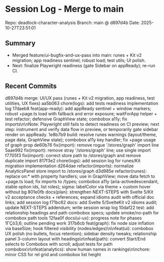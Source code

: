 # Session Log - Merge to main

Repo: deadlock-character-analysis
Branch: main @ d897d4b
Date: 2025-10-27T23:51:01

## Summary
- Merged feature/ui-bugfix-and-ux-pass into main: runes + Kit v2 migration; app readiness sentinel; robust load; test utils; UI polish.
- Next: finalize Playwright readiness (gate Sidebar on appReady); re-run CI.

## Recent Commits
d897d4b merge: UI/UX pass (runes + Kit v2 migration, app readiness, test utilities, UX fixes)
aa5b063 chore(logs): add tests readiness implementation log
17daeb8 feat(app-ready): add appReady sentinel + window markers; robust +page.ts load with fallback and error exposure; waitForApp helper + test refactor; defensive GraphView state; combobox a11y; fix imports\n\nNote: Playwright still fails to detect readiness on CI preview; next step: instrument and verify data flow in preview, or temporarily gate sidebar render on appReady.
1e8b7b9 build: resolve runes warnings (layout/theme, page data, GraphView state); combobox a11y key handler; fix +page usage of graph prop
de60b76 fix(import): remove rogue '/stores/graph' import line
5aae992 fix(import): remove stray '/stores/graph' line; use single  import
f7705f3 fix(import): correct store path to /stores/graph and remove duplicate import
817f3e2 chore(logs): add session log for runes/Kit migration implementation
d264dae refactor(imports): normalize AnalyticsPanel store import to /stores/graph
d3d985e refactor(runes): replace on:* with property handlers; use  in GraphView; move data fetch to +page.ts load; fix imports to /types; combobox a11y (aria-activedescendant, stable option ids, list roles); sigma: labelColor via theme + custom hover without bg
801e0fb docs(plan): strengthen NEXT-STEPS with Svelte 5/Kit v2 acceptance checks + references; expand idioms audit with official doc links; add session log
f71bc62 docs: add Svelte 5/SvelteKit v2 idioms audit; update NEXT-STEPS addendum; write session wrap log
10daf22 test: add relationship headings and path combobox specs; update smoke/no-path for combobox path tools
12faa0f docs(ui-ux): progress note for phases 1ΓÇô3,6; outline pending work
317b6cb feat(graph): fix node size inflation via baseSize; hook filtered visibility (nodes/edges)\n\nfeat(ui): combobox UX polish (no bullets, focus retention); sidebar density tweaks; relationship panel 3-column layout with headings\n\nfeat(path): convert Start/End selects to Combobox with scroll; adjust tests for path combobox\n\nfeat(analytics): show human names in rankings\n\nchore: minor CSS for rel grid and combobox list height